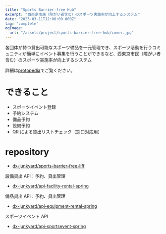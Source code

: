 ```yaml
---
title: "Sports Barrier-free Hub"
excerpt: "西東京市民（障がい者含む）のスポーツ実施率が向上するシステム"
date: "2023-03-11T12:00:00.000Z"
tag: "complete"
ogImage:
  url: "/assets/project/sports-barrier-free-hub/cover.jpg"
---
```


各団体が持つ貸出可能なスポーツ備品を一元管理でき、スポーツ活動を行うコミュニティが簡単にイベント募集を行うことができるなど、西東京市民（障がい者含む）のスポーツ実施率が向上するシステム

詳細は[protopedia](https://protopedia.net/prototype/3746)でご覧ください。

# できること

- スポーツイベント登録
- 予約システム
- 備品予約
- 設備予約
- QR による貸出リストチェック（窓口対応用）

# repository

- [dx-junkyard/sports-barrier-free-liff](https://github.com/dx-junkyard/sports-barrier-free-liff)

設備貸出 API：予約、貸出管理

- [dx-junkyard/api-facility-rental-spring](https://github.com/dx-junkyard/api-facility-rental-spring)

備品貸出 API：予約、貸出管理

- [dx-junkyard/api-equipment-rental-spring](https://github.com/dx-junkyard/api-equipment-rental-spring)

スポーツイベント API

- [dx-junkyard/api-sportsevent-spring](https://github.com/dx-junkyard/api-sportsevent-spring)
